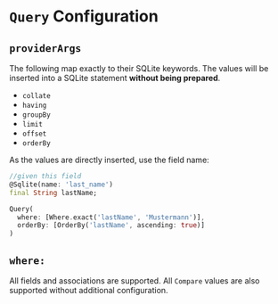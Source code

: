 # `Query` Configuration

## `providerArgs`

The following map exactly to their SQLite keywords. The values will be inserted into a SQLite statement **without being prepared**.

- `collate`
- `having`
- `groupBy`
- `limit`
- `offset`
- `orderBy`

As the values are directly inserted, use the field name:

```dart
//given this field
@Sqlite(name: 'last_name')
final String lastName;

Query(
  where: [Where.exact('lastName', 'Mustermann')],
  orderBy: [OrderBy('lastName', ascending: true)]
)
```

## `where:`

All fields and associations are supported. All `Compare` values are also supported without additional configuration.
